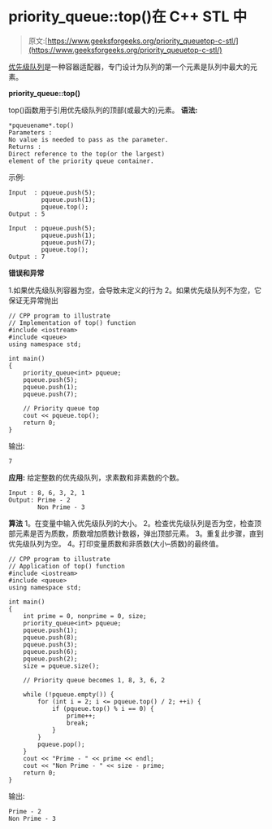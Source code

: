 # priority_queue::top()在 C++ STL 中

> 原文:[https://www.geeksforgeeks.org/priority_queuetop-c-stl/](https://www.geeksforgeeks.org/priority_queuetop-c-stl/)

[优先级队列](https://www.geeksforgeeks.org/priority-queue-in-cpp-stl/)是一种容器适配器，专门设计为队列的第一个元素是队列中最大的元素。

**priority_queue::top()**

top()函数用于引用优先级队列的顶部(或最大的)元素。
**语法:**

```
*pqueuename*.top()
Parameters :
No value is needed to pass as the parameter.
Returns :
Direct reference to the top(or the largest)
element of the priority queue container.

```

示例:

```
Input  : pqueue.push(5);
         pqueue.push(1);
         pqueue.top();
Output : 5

Input  : pqueue.push(5);
         pqueue.push(1);
         pqueue.push(7);
         pqueue.top();
Output : 7

```

**错误和异常**

1.如果优先级队列容器为空，会导致未定义的行为
2。如果优先级队列不为空，它保证无异常抛出

```
// CPP program to illustrate
// Implementation of top() function
#include <iostream>
#include <queue>
using namespace std;

int main()
{
    priority_queue<int> pqueue;
    pqueue.push(5);
    pqueue.push(1);
    pqueue.push(7);

    // Priority queue top
    cout << pqueue.top();
    return 0;
}
```

输出:

```
7

```

**应用:**
给定整数的优先级队列，求素数和非素数的个数。

```
Input : 8, 6, 3, 2, 1
Output: Prime - 2
        Non Prime - 3

```

**算法**
1。在变量中输入优先级队列的大小。
2。检查优先级队列是否为空，检查顶部元素是否为质数，质数增加质数计数器，弹出顶部元素。
3。重复此步骤，直到优先级队列为空。
4。打印变量质数和非质数(大小–质数)的最终值。

```
// CPP program to illustrate
// Application of top() function
#include <iostream>
#include <queue>
using namespace std;

int main()
{
    int prime = 0, nonprime = 0, size;
    priority_queue<int> pqueue;
    pqueue.push(1);
    pqueue.push(8);
    pqueue.push(3);
    pqueue.push(6);
    pqueue.push(2);
    size = pqueue.size();

    // Priority queue becomes 1, 8, 3, 6, 2

    while (!pqueue.empty()) {
        for (int i = 2; i <= pqueue.top() / 2; ++i) {
            if (pqueue.top() % i == 0) {
                prime++;
                break;
            }
        }
        pqueue.pop();
    }
    cout << "Prime - " << prime << endl;
    cout << "Non Prime - " << size - prime;
    return 0;
}
```

输出:

```
Prime - 2
Non Prime - 3

```